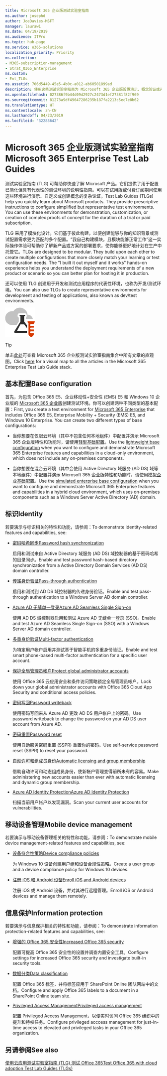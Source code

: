 ```yaml
---
title: Microsoft 365 企业版测试实验室指南
ms.author: josephd
author: JoeDavies-MSFT
manager: laurawi
ms.date: 04/19/2019
ms.audience: ITPro
ms.topic: hub-page
ms.service: o365-solutions
localization_priority: Priority
ms.collection:
- M365-subscription-management
- Strat_O365_Enterprise
ms.custom:
- Ent_TLGs
ms.assetid: 706d5449-45e5-4b0c-a012-ab60501899ad
description: 使用这些测试实验室指南为 Microsoft 365 企业版设置演示、概念验证或开发/测试环境。
ms.openlocfilehash: 027386f9b44d09d2927c2473d1ef27381f82f969
ms.sourcegitcommit: 81273a9df49647286235b187fa2213c5ec7e8b62
ms.translationtype: HT
ms.contentlocale: zh-CN
ms.lasthandoff: 04/23/2019
ms.locfileid: "32283642"
---
```

# <a name="microsoft-365-enterprise-test-lab-guides"></a><span data-ttu-id="69b2d-103">Microsoft 365 企业版测试实验室指南</span><span class="sxs-lookup"><span data-stu-id="69b2d-103">Microsoft 365 Enterprise Test Lab Guides</span></span>

<span data-ttu-id="69b2d-p101">测试实验室指南 (TLG) 可帮助你快速了解 Microsoft 产品。它们提供了用于配置已简化但具有代表性的测试环境的说明性指南。可以在试用版或付费订阅期间使用这些环境进行演示、自定义或创建概念的复杂论证。</span><span class="sxs-lookup"><span data-stu-id="69b2d-p101">Test Lab Guides (TLGs) help you quickly learn about Microsoft products. They provide prescriptive instructions to configure simplified but representative test environments. You can use these environments for demonstration, customization, or creation of complex proofs of concept for the duration of a trial or paid subscription.</span></span> 

<span data-ttu-id="69b2d-p102">TLG 采用了模块化设计。它们基于彼此构建，以便创建能够与你的知识背景或测试配置需求更为匹配的多个配置。“我自己构建模块，且模块能够正常工作”这一实际操作体验可帮助你了解新产品或方案的部署要求，使你能够更好地计划在生产中托管它。</span><span class="sxs-lookup"><span data-stu-id="69b2d-p102">TLGs are designed to be modular. They build upon each other to create multiple configurations that more closely match your learning or test configuration needs. The "I built it out myself and it works" hands-on experience helps you understand the deployment requirements of a new product or scenario so you can better plan for hosting it in production.</span></span>

<span data-ttu-id="69b2d-110">还可以使用 TLG 创建用于开发和测试应用程序的代表性环境，也称为开发/测试环境。</span><span class="sxs-lookup"><span data-stu-id="69b2d-110">You can also use TLGs to create representative environments for development and testing of applications, also known as dev/test environments.</span></span>
  
![Microsoft 云测试实验室指南](media/m365-enterprise-test-lab-guides/cloud-tlg-icon.png)

> [!TIP]
> <span data-ttu-id="69b2d-112">单击[此处](https://aka.ms/m365etlgstack)可查看 Microsoft 365 企业版测试实验室指南集合中所有文章的直观图。</span><span class="sxs-lookup"><span data-stu-id="69b2d-112">Click [here](https://aka.ms/m365etlgstack) for a visual map to all the articles in the Microsoft 365 Enterprise Test Lab Guide stack.</span></span>
  
## <a name="base-configuration"></a><span data-ttu-id="69b2d-113">基本配置</span><span class="sxs-lookup"><span data-stu-id="69b2d-113">Base configuration</span></span>

<span data-ttu-id="69b2d-p103">首先，为包含 Office 365 E5、企业移动性+安全性 (EMS) E5 和 Windows 10 企业版的 [Microsoft 365 企业版](https://docs.microsoft.com/microsoft-365-enterprise/)创建测试环境。你可以创建两种不同类型的基本配置：</span><span class="sxs-lookup"><span data-stu-id="69b2d-p103">First, you create a test environment for [Microsoft 365 Enterprise](https://docs.microsoft.com/microsoft-365-enterprise/) that includes Office 365 E5, Enterprise Mobility + Security (EMS) E5, and Windows 10 Enterprise. You can create two different types of base configurations:</span></span>

- <span data-ttu-id="69b2d-116">当你想要在仅限云环境（其中不包含任何本地组件）中配置并演示 Microsoft 365 企业版特性和功能时，请使用[轻型基础配置](lightweight-base-configuration-microsoft-365-enterprise.md)。</span><span class="sxs-lookup"><span data-stu-id="69b2d-116">Use the [lightweight base configuration](lightweight-base-configuration-microsoft-365-enterprise.md) when you want to configure and demonstrate Microsoft 365 Enterprise features and capabilities in a cloud-only environment, which does not include any on-premises components.</span></span>

- <span data-ttu-id="69b2d-117">当你想要在混合云环境（其中会使用 Active Directory 域服务 (AD DS) 域等本地组件）中配置并演示 Microsoft 365 企业版特性和功能时，请使用[模拟企业基础配置](simulated-ent-base-configuration-microsoft-365-enterprise.md)。</span><span class="sxs-lookup"><span data-stu-id="69b2d-117">Use the [simulated enterprise base configuration](simulated-ent-base-configuration-microsoft-365-enterprise.md) when you want to configure and demonstrate Microsoft 365 Enterprise features and capabilities in a hybrid cloud environment, which uses on-premises components such as a Windows Server Active Directory (AD) domain.</span></span>
    
## <a name="identity"></a><span data-ttu-id="69b2d-118">标识</span><span class="sxs-lookup"><span data-stu-id="69b2d-118">Identity</span></span>

<span data-ttu-id="69b2d-119">若要演示与标识相关的特性和功能，请参阅：</span><span class="sxs-lookup"><span data-stu-id="69b2d-119">To demonstrate identity-related features and capabilities, see:</span></span>

- [<span data-ttu-id="69b2d-120">密码哈希同步</span><span class="sxs-lookup"><span data-stu-id="69b2d-120">Password hash synchronization</span></span>](password-hash-sync-m365-ent-test-environment.md)
  
   <span data-ttu-id="69b2d-121">启用和测试来自 Active Directory 域服务 (AD DS) 域控制器的基于密码哈希的目录同步。</span><span class="sxs-lookup"><span data-stu-id="69b2d-121">Enable and test password hash-based directory synchronization from a Active Directory Domain Services (AD DS) domain controller.</span></span>

- [<span data-ttu-id="69b2d-122">传递身份验证</span><span class="sxs-lookup"><span data-stu-id="69b2d-122">Pass-through authentication</span></span>](pass-through-auth-m365-ent-test-environment.md)
  
   <span data-ttu-id="69b2d-123">启用和测试到 AD DS 域控制器的传递身份验证。</span><span class="sxs-lookup"><span data-stu-id="69b2d-123">Enable and test pass-through authentication to a Windows Server AD domain controller.</span></span>

- [<span data-ttu-id="69b2d-124">Azure AD 无缝单一登录</span><span class="sxs-lookup"><span data-stu-id="69b2d-124">Azure AD Seamless Single Sign-on</span></span>](single-sign-on-m365-ent-test-environment.md)
  
   <span data-ttu-id="69b2d-125">使用 AD DS 域控制器启用和测试 Azure AD 无缝单一登录 (SSO)。</span><span class="sxs-lookup"><span data-stu-id="69b2d-125">Enable and test Azure AD Seamless Single Sign-on (SSO) with a Windows Server AD domain controller.</span></span>

- [<span data-ttu-id="69b2d-126">多重身份验证</span><span class="sxs-lookup"><span data-stu-id="69b2d-126">Multi-factor authentication</span></span>](multi-factor-authentication-microsoft-365-test-environment.md)
  
   <span data-ttu-id="69b2d-127">为特定用户帐户启用并测试基于智能手机的多重身份验证。</span><span class="sxs-lookup"><span data-stu-id="69b2d-127">Enable and test smart phone-based multi-factor authentication for a specific user account.</span></span>

- [<span data-ttu-id="69b2d-128">保护全局管理员帐户</span><span class="sxs-lookup"><span data-stu-id="69b2d-128">Protect global administrator accounts</span></span>](protect-global-administrator-accounts-microsoft-365-test-environment.md)
 
   <span data-ttu-id="69b2d-129">使用 Office 365 云应用安全和条件访问策略锁定全局管理员帐户。</span><span class="sxs-lookup"><span data-stu-id="69b2d-129">Lock down your global administrator accounts with Office 365 Cloud App Security and conditional access policies.</span></span>

- [<span data-ttu-id="69b2d-130">密码写回</span><span class="sxs-lookup"><span data-stu-id="69b2d-130">Password writeback</span></span>](password-writeback-m365-ent-test-environment.md)

   <span data-ttu-id="69b2d-131">使用密码写回来从 Azure AD 更改 AD DS 用户帐户上的密码。</span><span class="sxs-lookup"><span data-stu-id="69b2d-131">Use password writeback to change the password on your AD DS user account from Azure AD.</span></span>

- [<span data-ttu-id="69b2d-132">密码重置</span><span class="sxs-lookup"><span data-stu-id="69b2d-132">Password reset</span></span>](password-reset-m365-ent-test-environment.md)

   <span data-ttu-id="69b2d-133">使用自助服务密码重置 (SSPR) 重置你的密码。</span><span class="sxs-lookup"><span data-stu-id="69b2d-133">Use self-service password reset (SSPR) to reset your password.</span></span>

- [<span data-ttu-id="69b2d-134">自动许可和组成员身份</span><span class="sxs-lookup"><span data-stu-id="69b2d-134">Automatic licensing and group membership</span></span>](automate-licenses-group-membership-microsoft-365-test-environment.md)

   <span data-ttu-id="69b2d-135">借助自动许可和动态组成员身份，使新帐户管理变得前所未有的容易。</span><span class="sxs-lookup"><span data-stu-id="69b2d-135">Make administering new accounts easier than ever with automatic licensing and dynamic group membership.</span></span>

- [<span data-ttu-id="69b2d-136">Azure AD Identity Protection</span><span class="sxs-lookup"><span data-stu-id="69b2d-136">Azure AD Identity Protection</span></span>](azure-ad-identity-protection-microsoft-365-test-environment.md)

   <span data-ttu-id="69b2d-137">扫描当前用户帐户以发现漏洞。</span><span class="sxs-lookup"><span data-stu-id="69b2d-137">Scan your current user accounts for vulnerabilities.</span></span>

## <a name="mobile-device-management"></a><span data-ttu-id="69b2d-138">移动设备管理</span><span class="sxs-lookup"><span data-stu-id="69b2d-138">Mobile device management</span></span>

<span data-ttu-id="69b2d-139">若要演示与移动设备管理相关的特性和功能，请参阅：</span><span class="sxs-lookup"><span data-stu-id="69b2d-139">To demonstrate mobile device management-related features and capabilities, see:</span></span>

- [<span data-ttu-id="69b2d-140">设备符合性策略</span><span class="sxs-lookup"><span data-stu-id="69b2d-140">Device compliance policies</span></span>](mam-policies-for-your-microsoft-365-enterprise-dev-test-environment.md)
    
   <span data-ttu-id="69b2d-141">为 Windows 10 设备创建用户组和设备合规性策略。</span><span class="sxs-lookup"><span data-stu-id="69b2d-141">Create a user group and a device compliance policy for Windows 10 devices.</span></span>
    
- [<span data-ttu-id="69b2d-142">注册 iOS 和 Android 设备</span><span class="sxs-lookup"><span data-stu-id="69b2d-142">Enroll iOS and Android devices</span></span>](enroll-ios-and-android-devices-in-your-microsoft-enterprise-365-dev-test-environ.md)
   
   <span data-ttu-id="69b2d-143">注册 iOS 或 Android 设备，并对其进行远程管理。</span><span class="sxs-lookup"><span data-stu-id="69b2d-143">Enroll iOS or Android devices and manage them remotely.</span></span>


## <a name="information-protection"></a><span data-ttu-id="69b2d-144">信息保护</span><span class="sxs-lookup"><span data-stu-id="69b2d-144">Information protection</span></span>

<span data-ttu-id="69b2d-145">若要演示与信息保护相关的特性和功能，请参阅：</span><span class="sxs-lookup"><span data-stu-id="69b2d-145">To demonstrate information protection-related features and capabilities, see:</span></span>

- [<span data-ttu-id="69b2d-146">增强的 Office 365 安全性</span><span class="sxs-lookup"><span data-stu-id="69b2d-146">Increased Office 365 security</span></span>](increased-o365-security-microsoft-365-enterprise-dev-test-environment.md)
    
   <span data-ttu-id="69b2d-147">配置可提高 Office 365 安全性的设置并调查内置安全工具。</span><span class="sxs-lookup"><span data-stu-id="69b2d-147">Configure settings for increased Office 365 security and investigate built-in security tools.</span></span>
  
- [<span data-ttu-id="69b2d-148">数据分类</span><span class="sxs-lookup"><span data-stu-id="69b2d-148">Data classification</span></span>](data-classification-microsoft-365-enterprise-dev-test-environment.md)
    
   <span data-ttu-id="69b2d-149">配置 Office 365 标签，并将标签应用于 SharePoint Online 团队网站中的文档。</span><span class="sxs-lookup"><span data-stu-id="69b2d-149">Configure and apply Office 365 labels to a document in a SharePoint Online team site.</span></span>
    
- [<span data-ttu-id="69b2d-150">Privileged Access Management</span><span class="sxs-lookup"><span data-stu-id="69b2d-150">Privileged access management</span></span>](privileged-access-microsoft-365-enterprise-dev-test-environment.md)
    
   <span data-ttu-id="69b2d-151">配置 Privileged Access Management，以便实时访问 Office 365 组织中的提升和特权任务。</span><span class="sxs-lookup"><span data-stu-id="69b2d-151">Configure privileged acccess management for just-in-time access to elevated and privileged tasks in your Office 365 organization.</span></span>

## <a name="see-also"></a><span data-ttu-id="69b2d-152">另请参阅</span><span class="sxs-lookup"><span data-stu-id="69b2d-152">See also</span></span>

[<span data-ttu-id="69b2d-153">使用云应用测试实验室指南 (TLG) 测试 Office 365</span><span class="sxs-lookup"><span data-stu-id="69b2d-153">Test Office 365 with cloud adoption Test Lab Guides (TLGs)</span></span>](https://docs.microsoft.com/office365/enterprise/cloud-adoption-test-lab-guides-tlgs)
